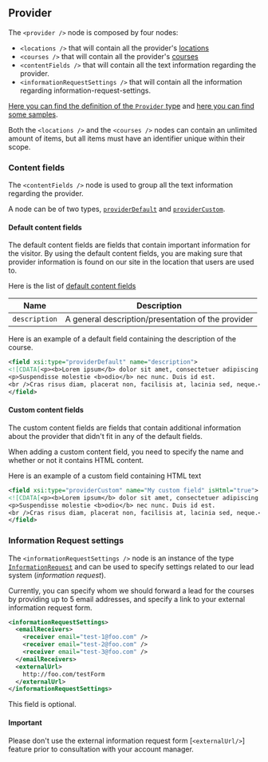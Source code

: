 ## Provider
The `<provider />` node is composed by four nodes:
* `<locations />` that will contain all the provider's [locations](location.md)
* `<courses />` that will contain all the provider's [courses](course.md)
* `<contentFields />` that will contain all the text information regarding the provider.
* `<informationRequestSettings />` that will contain all the information regarding information-request-settings.

[Here you can find the definition of the `Provider` type](../../schemas/3.0/provider.xsd) and [here you can find some samples](../../samples/3.0/provider-sample.xml).

Both the `<locations />` and the `<courses />` nodes can contain an unlimited amount of items, but all items must have an identifier unique within their scope.

### Content fields
The `<contentFields />` node is used to group all the text information regarding the provider.

A node can be of two types, [`providerDefault`](../../schemas/3.0/provider-text-property.xsd#L13-L19) and [`providerCustom`](../../schemas/3.0/provider-text-property.xsd#L21-L34).

#### Default content fields
The default content fields are fields that contain important information for the visitor.
By using the default content fields, you are making sure that provider information is found on our site in the location that users are used to.

Here is the list of [default content fields](../../schemas/3.0/provider-text-property.xsd#L36-L40)

|Name|Description|
|-|-|
|`description`|A general description/presentation of the provider|

Here is an example of a default field containing the description of the course.
```xml
<field xsi:type="providerDefault" name="description">
<![CDATA[<p><b>Lorem ipsum</b> dolor sit amet, consectetuer adipiscing elit.</p>
<p>Suspendisse molestie <b>odio</b> nec nunc. Duis id est.
<br />Cras risus diam, placerat non, facilisis at, lacinia sed, neque.</p>]]>
</field>
```

#### Custom content fields
The custom content fields are fields that contain additional information about the provider that didn't fit in any of the default fields.

When adding a custom content field, you need to specify the name and whether or not it contains HTML content.

Here is an example of a custom field containing HTML text

```xml
<field xsi:type="providerCustom" name="My custom field" isHtml="true">
<![CDATA[<p><b>Lorem ipsum</b> dolor sit amet, consectetuer adipiscing elit.</p>
<p>Suspendisse molestie <b>odio</b> nec nunc. Duis id est.
<br />Cras risus diam, placerat non, facilisis at, lacinia sed, neque.</p>]]>
</field>
```

### Information Request settings
The `<informationRequestSettings />` node is an instance of the type [`InformationRequest`](../../schemas/3.0/information-request.xsd#L8-L35) and can be used to specify settings related to our lead system (_information request_).

Currently, you can specify whom we should forward a lead for the courses by providing up to 5 email addresses, and specify a link to your external information request form.

```xml
<informationRequestSettings>
  <emailReceivers>
    <receiver email="test-1@foo.com" />
    <receiver email="test-2@foo.com" />
    <receiver email="test-3@foo.com" />
  </emailReceivers>
  <externalUrl>
	http://foo.com/testForm
  </externalUrl>
</informationRequestSettings>
```

This field is optional.

#### Important
Please don't use the external information request form [`<externalUrl/>`] feature prior to consultation with your account manager.

